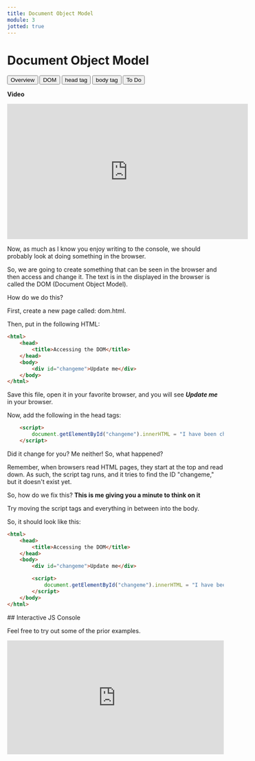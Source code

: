 ```yaml
---
title: Document Object Model
module: 3
jotted: true
---
```


# Document Object Model

<div class="tab">
  <button class="tablinks active" onclick="openTab(event, 'Overview')">Overview</button>
  <button class="tablinks" onclick="openTab(event, 'DOM')">DOM</button>
  <button class="tablinks" onclick="openTab(event, 'Head')">head tag</button>
  <button class="tablinks" onclick="openTab(event, 'Body')">body tag</button>
  <button class="tablinks" onclick="openTab(event, 'ToDo')">To Do</button>
</div>
<div id="Overview" class="tabcontent" style="display:block"  markdown="1">

**Video**
<div class="embed-responsive embed-responsive-16by9"><iframe width="560" height="315" src="https://www.youtube.com/embed/H6fyhJXH-_U" frameborder="0" allow="accelerometer; autoplay; encrypted-media; gyroscope; picture-in-picture" allowfullscreen></iframe></div>

Now, as much as I know you enjoy writing to the console, we should probably look at doing something in the browser.

</div>

<div id="DOM" class="tabcontent">
<div class="tabhtml" markdown="1">

So, we are going to create something that can be seen in the browser and then access and change it.  The text is in the displayed in the browser is called the DOM (Document Object Model).  

How do we do this?

First, create a new page called: dom.html.

Then, put in the following HTML:

```html
<html>
    <head>
        <title>Accessing the DOM</title>
    </head>
    <body>
        <div id="changeme">Update me</div>
    </body>
</html>
```
Save this file, open it in your favorite browser, and you will see ***Update me*** in your browser.

</div>
</div>
<div id="Head" class="tabcontent">
<div class="tabhtml" markdown="1">

Now, add the following in the head tags:

```html
    <script>
        document.getElementById("changeme").innerHTML = "I have been changed";
    </script>
```

Did it change for you?  Me neither!  So, what happened?

Remember, when browsers read HTML pages, they start at the top and read down.  As such, the script tag runs, and it tries to find the ID "changeme," but it doesn't exist yet.

So, how do we fix this?  **This is me giving you a minute to think on it**

</div>
</div>
<div id="Body" class="tabcontent">
<div class="tabhtml" markdown="1">

Try moving the script tags and everything in between into the body.

So, it should look like this:

```html
<html>
    <head>
        <title>Accessing the DOM</title>
    </head>
    <body>
        <div id="changeme">Update me</div>

        <script>
            document.getElementById("changeme").innerHTML = "I have been changed";
        </script>
    </body>
</html>
```
</div>
</div>
<div id="ToDo" class="tabcontent" >
<div class="tabhtml" markdown="1">
## Interactive JS Console

Feel free to try out some of the prior examples.

<iframe height="265" style="width: 100%;" scrolling="no" title="MART 441 DOM" src="https://codepen.io/retrog4m3r/embed/mdrgyeE?height=265&theme-id=dark&default-tab=html,result" frameborder="no" loading="lazy" allowtransparency="true" allowfullscreen="true">
  See the Pen <a href='https://codepen.io/retrog4m3r/pen/mdrgyeE'>MART 441 DOM</a> by Michael Cassens
  (<a href='https://codepen.io/retrog4m3r'>@retrog4m3r</a>) on <a href='https://codepen.io'>CodePen</a>.
</iframe>
</div>
</div>
